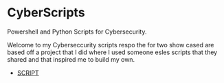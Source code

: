 # CyberScripts
Powershell and Python Scripts for Cybersecurity. 

Welcome to my Cyberseccurity scripts respo the for two show cased are based off a project that I did where I used someone esles scripts that they shared and that inspired me to build my own.

* [SCRIPT](https://github.com/MMacgregor3m/CyberScripts/blob/main/namegen.py)
